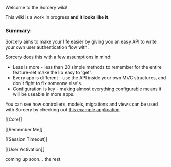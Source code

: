 Welcome to the Sorcery wiki!

This wiki is a work in progress **and it looks like it**.

### Summary:

Sorcery aims to make your life easier by giving you an easy API to write your own user authentication flow with.

Sorcery does this with a few assumptions in mind:

* Less is more - less than 20 simple methods to remember for the entire feature-set make the lib easy to 'get'.
* Every app is different - use the API inside your own MVC structures, and don't fight to fix someone else's.
* Configuration is key - making almost everything configurable means it will be useable in more apps.  

You can see how controllers, models, migrations and views can be used with Sorcery by checking out [this example application](https://github.com/NoamB/sorcery-example-app).

[[Core]]

[[Remember Me]]

[[Session Timeout]]

[[User Activation]]

coming up soon... the rest.